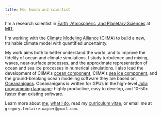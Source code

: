 ```yaml
---
title: Me: human and scientist
---
```


I'm a research scientist in 
[Earth, Atmospheric, and Planetary Sciences] at [MIT].

I'm working with the [Climate Modeling Alliance] (CliMA) to build a
new, trainable climate model with quantified uncertainty.

My work aims both to better understand the world, and to improve the fidelity of ocean and climate simulations.
I study turbulence and mixing, waves, near-surface processes, and the approximate representation of ocean and sea ice processes in numerical simulations.
I also lead the development of CliMA's [ocean component](ClimaOcean), CliMA's [sea ice component](ClimaSeaIce),
and the ground-breaking ocean modeling software they are based on, [Oceananigans].
Oceananigans is written for GPUs in the high-level [Julia programming language](https://julialang.org/): highly productive, easy to develop, and 10-50x faster than existing software.

Learn more about [me], [what I do], read my [curriculum vitae],
or email me at `gregory.leclaire.wagner@gmail.com`.

[Oceananigans]: https://github.com/CliMA/Oceananigans.jl
[ClimaSeaIce]: https://github.com/CliMA/ClimaSeaIce.jl
[ClimaOcean]: https://github.com/CliMA/ClimaOcean.jl
[Earth, Atmospheric, and Planetary Sciences]: https://eapsweb.mit.edu
[Climate Modeling Alliance]: https://clima.caltech.edu
[curriculum vitae]: https://glwagner.github.io/assets/pdf/glw-curriculum-vitae.pdf
[me]: https://glwagner.github.io/about/
[what I do]: https://glwagner.github.io/work/
[MIT]: http://www.mit.edu
